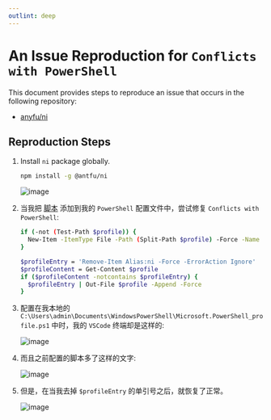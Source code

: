 ```yaml
---
outlint: deep
---
```


# An Issue Reproduction for `Conflicts with PowerShell`

This document provides steps to reproduce an issue that occurs in the following repository:

- [anyfu/ni](https://github.com/antfu/ni.git)

## Reproduction Steps

1. Install `ni` package globally.

   ```sh
   npm install -g @antfu/ni
   ```

    ![image](https://user-images.githubusercontent.com/56385216/225857394-e0ce70f6-81ea-45e6-86a7-917ae31950fe.png)

2. 当我把 [脚本](https://github.com/antfu/ni/blob/main/README.md#conflicts-with-powershell) 添加到我的 `PowerShell` 配置文件中，尝试修复 `Conflicts with PowerShell`:

    ```sh
    if (-not (Test-Path $profile)) {
      New-Item -ItemType File -Path (Split-Path $profile) -Force -Name (Split-Path $profile -Leaf)
    }

    $profileEntry = 'Remove-Item Alias:ni -Force -ErrorAction Ignore'
    $profileContent = Get-Content $profile
    if ($profileContent -notcontains $profileEntry) {
      $profileEntry | Out-File $profile -Append -Force
    }
    ```

3. 配置在我本地的 `C:\Users\admin\Documents\WindowsPowerShell\Microsoft.PowerShell_profile.ps1` 中时，我的 `VSCode` 终端却是这样的:

    ![image](https://user-images.githubusercontent.com/56385216/225846913-c226fc21-0e6f-4420-814b-112cdb933e4f.png)

4. 而且之前配置的脚本多了这样的文字:

    ![image](https://user-images.githubusercontent.com/56385216/225847116-269e983e-8b1b-4c10-9909-ff5e1b9a80e5.png)

5. 但是，在当我去掉 `$profileEntry` 的单引号之后，就恢复了正常。

    ![image](https://user-images.githubusercontent.com/56385216/225847367-8bf74c8f-c8f8-4cde-a299-5924b10cacc9.png)
